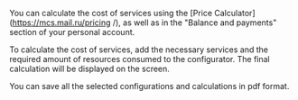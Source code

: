You can calculate the cost of services using the [Price Calculator](https://mcs.mail.ru/pricing /), as well as in the "Balance and payments" section of your personal account.

To calculate the cost of services, add the necessary services and the required amount of resources consumed to the configurator. The final calculation will be displayed on the screen.

You can save all the selected configurations and calculations in pdf format.